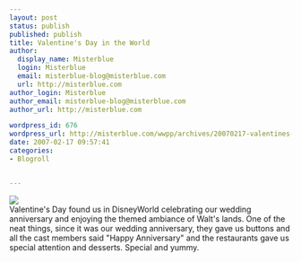 ```yaml
---
layout: post
status: publish
published: publish
title: Valentine's Day in the World
author:
  display_name: Misterblue
  login: Misterblue
  email: misterblue-blog@misterblue.com
  url: http://misterblue.com
author_login: Misterblue
author_email: misterblue-blog@misterblue.com
author_url: http://misterblue.com

wordpress_id: 676
wordpress_url: http://misterblue.com/wwpp/archives/20070217-valentines-day-in-the-world
date: 2007-02-17 09:57:41
categories:
- Blogroll


---
```

<div class="picLeft"><a href="/images/oldimages/3935.jpg"><img src="/images/oldimages/thumb/3935.jpg" class="oldImageThumb"/></a></div>Valentine's Day found us in DisneyWorld celebrating our wedding anniversary and enjoying the themed ambiance of Walt's lands. One of the neat things, since it was our wedding anniversary, they gave us buttons and all the cast members said "Happy Anniversary" and the restaurants gave us special attention and desserts. Special and yummy.
